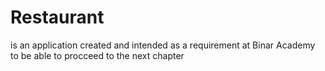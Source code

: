 # Restaurant
is an application created and intended as a requirement at Binar Academy to be able to procceed to the next chapter
